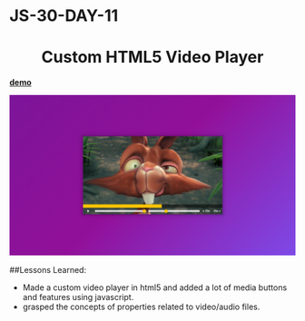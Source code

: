 # JS-30-DAY-11

<h1 align="center"> Custom HTML5 Video Player  </h1>

**[demo](https://cenacrharsh.github.io/JS-30-DAY-11/)**

![ss.png](./ss.png)

##Lessons Learned:

- Made a custom video player in html5 and added a lot of media buttons and features using javascript.
- grasped the concepts of properties related to video/audio files.
